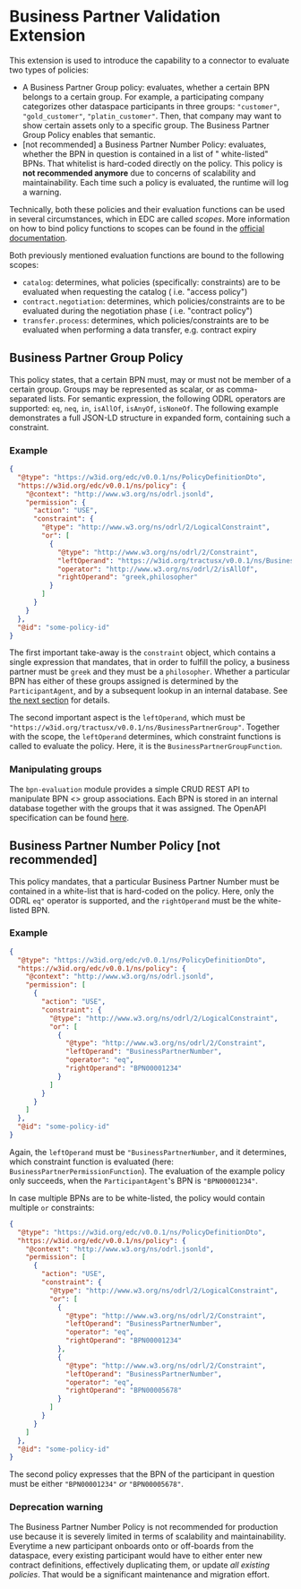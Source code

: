 # Business Partner Validation Extension

This extension is used to introduce the capability to a connector to evaluate two types of policies:

- A Business Partner Group policy: evaluates, whether a certain BPN belongs to a certain group. For example, a
  participating company categorizes other dataspace participants in three
  groups: `"customer"`, `"gold_customer"`, `"platin_customer"`. Then, that company may want to show certain assets only
  to a specific group. The Business Partner Group Policy enables that semantic.
- [not recommended] a Business Partner Number Policy: evaluates, whether the BPN in question is contained in a list of "
  white-listed" BPNs. That whitelist is hard-coded directly on the policy. This policy is **not recommended anymore**
  due to
  concerns of scalability and maintainability. Each time such a policy is evaluated, the runtime will log a warning.

Technically, both these policies and their evaluation functions can be used in several circumstances, which in EDC are
called *scopes*. More information on how to bind policy functions to scopes can be found in
the [official documentation](https://github.com/eclipse-edc/Connector/blob/main/docs/developer/policy-engine.md).

Both previously mentioned evaluation functions are bound to the following scopes:

- `catalog`: determines, what policies (specifically: constraints) are to be evaluated when requesting the catalog (
  i.e. "access policy")
- `contract.negotiation`: determines, which policies/constraints are to be evaluated during the negotiation phase (
  i.e. "contract policy")
- `transfer.process`: determines, which policies/constraints are to be evaluated when performing a data transfer, e.g.
  contract expiry

## Business Partner Group Policy

This policy states, that a certain BPN must, may or must not be member of a certain group. Groups may be represented as
scalar, or as comma-separated lists. For semantic expression, the following ODRL operators are
supported: `eq`, `neq`, `in`, `isAllOf`, `isAnyOf`, `isNoneOf`. The following example demonstrates a full JSON-LD
structure in expanded form, containing such a constraint.

### Example

```json
{
  "@type": "https://w3id.org/edc/v0.0.1/ns/PolicyDefinitionDto",
  "https://w3id.org/edc/v0.0.1/ns/policy": {
    "@context": "http://www.w3.org/ns/odrl.jsonld",
    "permission": {
      "action": "USE",
      "constraint": {
        "@type": "http://www.w3.org/ns/odrl/2/LogicalConstraint",
        "or": [
          {
            "@type": "http://www.w3.org/ns/odrl/2/Constraint",
            "leftOperand": "https://w3id.org/tractusx/v0.0.1/ns/BusinessPartnerGroup",
            "operator": "http://www.w3.org/ns/odrl/2/isAllOf",
            "rightOperand": "greek,philosopher"
          }
        ]
      }
    }
  },
  "@id": "some-policy-id"
}
```

The first important take-away is the `constraint` object, which contains a single expression that mandates, that in
order to fulfill the policy, a business partner must be `greek` and they must be a `philosopher`. Whether a
particular BPN has either of these groups assigned is determined by the `ParticipantAgent`, and by a subsequent lookup
in an internal database. See [the next section](#manipulating-groups) for details.

The second important aspect is the `leftOperand`, which must
be `"https://w3id.org/tractusx/v0.0.1/ns/BusinessPartnerGroup"`. Together with the scope, the `leftOperand` determines,
which constraint functions is called to evaluate the policy. Here, it is the `BusinessPartnerGroupFunction`.

### Manipulating groups

The `bpn-evaluation` module provides a simple CRUD REST API to manipulate BPN <> group associations. Each BPN is stored
in an internal database together with the groups that it was assigned. The OpenAPI specification can be
found [here](../../resources/openapi/yaml/bpn-validation-api.yaml).

## Business Partner Number Policy [not recommended]

This policy mandates, that a particular Business Partner Number must be contained in a white-list that is hard-coded on
the policy. Here, only the ODRL `eq"` operator is supported, and the `rightOperand` must be the white-listed BPN.

### Example

```json
{
  "@type": "https://w3id.org/edc/v0.0.1/ns/PolicyDefinitionDto",
  "https://w3id.org/edc/v0.0.1/ns/policy": {
    "@context": "http://www.w3.org/ns/odrl.jsonld",
    "permission": [
      {
        "action": "USE",
        "constraint": {
          "@type": "http://www.w3.org/ns/odrl/2/LogicalConstraint",
          "or": [
            {
              "@type": "http://www.w3.org/ns/odrl/2/Constraint",
              "leftOperand": "BusinessPartnerNumber",
              "operator": "eq",
              "rightOperand": "BPN00001234"
            }
          ]
        }
      }
    ]
  },
  "@id": "some-policy-id"
}
```

Again, the `leftOperand` must be `"BusinessPartnerNumber`, and it determines, which constraint function is evaluated
(here: `BusinessPartnerPermissionFunction`). The evaluation of the example policy only succeeds, when
the `ParticipantAgent`'s BPN is `"BPN00001234"`.

In case multiple BPNs are to be white-listed, the policy would contain multiple `or` constraints:

```json
{
  "@type": "https://w3id.org/edc/v0.0.1/ns/PolicyDefinitionDto",
  "https://w3id.org/edc/v0.0.1/ns/policy": {
    "@context": "http://www.w3.org/ns/odrl.jsonld",
    "permission": [
      {
        "action": "USE",
        "constraint": {
          "@type": "http://www.w3.org/ns/odrl/2/LogicalConstraint",
          "or": [
            {
              "@type": "http://www.w3.org/ns/odrl/2/Constraint",
              "leftOperand": "BusinessPartnerNumber",
              "operator": "eq",
              "rightOperand": "BPN00001234"
            },
            {
              "@type": "http://www.w3.org/ns/odrl/2/Constraint",
              "leftOperand": "BusinessPartnerNumber",
              "operator": "eq",
              "rightOperand": "BPN00005678"
            }
          ]
        }
      }
    ]
  },
  "@id": "some-policy-id"
}
```

The second policy expresses that the BPN of the participant in question must be either `"BPN00001234"`
*or* `"BPN00005678"`.

### Deprecation warning

The Business Partner Number Policy is not recommended for production use because it is severely limited in terms of
scalability and maintainability. Everytime a new participant onboards onto or off-boards from the dataspace, every
existing participant would have to either enter new contract definitions, effectively duplicating them, or update *all
existing policies*. That would be a significant maintenance and migration effort.
